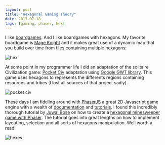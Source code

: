 ```yaml
---
layout: post
title: "Hexagonal Gaming Theory"
date: 2017-07-18
tags: [gaming, phaser, hex]
---
```


I like [boardgames](https://lochrist.github.io/blog/2017-03-18-boargames). And I like boardgames with hexagons. My favorite boardgame is [Mage Knight](https://www.boardgamegeek.com/boardgame/96848/mage-knight-board-game) and it makes great use of a dynamic map that you build over time from tiles containing multiple hexagons:

![hex](https://cf.geekdo-images.com/images/pic1091942_md.jpg)

At some point in my programmer life I did an adaptation of the solitaire Civilization game: [Pocket Civ](https://www.boardgamegeek.com/boardgame/28044/pocket-civ) adaptation using [Google GWT library](http://www.gwtproject.org). This game uses hexagons to represents the differents regions containing resources and tribes (I lost all sources of that project sadly).

![pocket civ](https://cf.geekdo-images.com/images/pic300025_md.jpg)

These days I am fiddling around with [PhaserJS](http://phaser.io/) a great 2D Javascript game engine with a wealth of [documentation](http://phaser.io/docs/2.6.2/index) and [tutorials](http://phaser.io/learn/official-tutorials). I found this incredibly thorough tutorial by [Juwal Bose](https://tutsplus.com/authors/juwal-bose?_ga=2.196878255.2031824736.1500038629-2124315838.1500038629) on how to create a [hexagonal minesweeper game with Phaser](https://gamedevelopment.tutsplus.com/tutorials/creating-hexagonal-minesweeper--cms-28655). The tutorial goes into great lengths on how to implement layouting, selection and all sorts of hexagons manipulation. Well worth a read!

![hexes](https://cms-assets.tutsplus.com/uploads/users/1605/posts/28655/final_image/hexmine-phaser-finished.png)